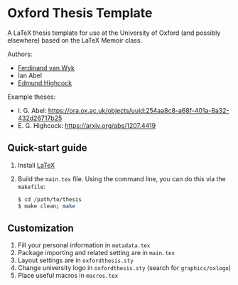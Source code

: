 Oxford Thesis Template
======================

A LaTeX thesis template for use at the University of Oxford (and possibly
elsewhere) based on the LaTeX Memoir class.

Authors:

* [Ferdinand van Wyk](https://github.com/ferdinandvanwyk)
* Ian Abel
* [Edmund Highcock](https://github.com/edmundhighcock)

Example theses:

* I. G. Abel: https://ora.ox.ac.uk/objects/uuid:254aa8c8-a68f-401a-8a32-432d26717b25
* E. G. Highcock: https://arxiv.org/abs/1207.4419

Quick-start guide
-----------------

1. Install [LaTeX](https://www.latex-project.org/get/)

2. Build the `main.tex` file. Using the command line, you can do this via the
   `makefile`:

   ```bash
   $ cd /path/to/thesis
   $ make clean; make
   ```

Customization
-------------

1. Fill your personal information in `metadata.tex`
2. Package importing and related setting are in `main.tex`
3. Layout settings are in `oxfordthesis.sty`
4. Change university logo in `oxfordthesis.sty` (search for `graphics/oxlogo`)
5. Place useful macros in `macros.tex`


